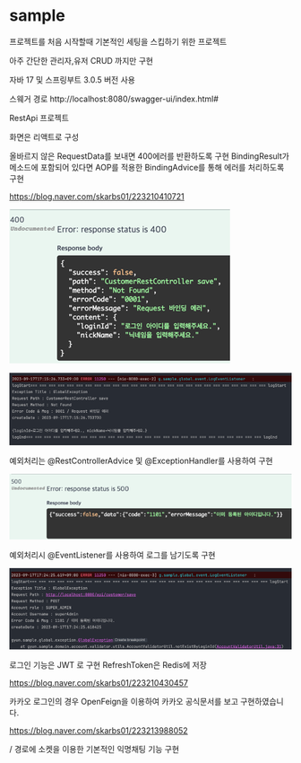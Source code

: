 # sample

프로젝트를 처음 시작할때 기본적인 세팅을 스킵하기 위한 프로젝트

아주 간단한 관리자,유저 CRUD 까지만 구현

자바 17  및 스프링부트 3.0.5 버전 사용

스웨거 경로
http://localhost:8080/swagger-ui/index.html#

RestApi 프로젝트

화면은 리액트로 구성

올바르지 않은 RequestData를 보내면 400에러를 반환하도록 구현
BindingResult가 메소드에 포함되어 있다면 AOP를 적용한 BindingAdvice를 통해 에러를 처리하도록 구현

https://blog.naver.com/skarbs01/223210410721

![img.png](gitimage/img.png)

![img_1.png](gitimage/img_1.png)

예외처리는 @RestControllerAdvice 및 @ExceptionHandler를 사용하여 구현

![img_2.png](gitimage/img_2.png)

예외처리시 @EventListener를 사용하여 로그를 남기도록 구현

![img_3.png](gitimage/img_3.png)

로그인 기능은 JWT 로 구현 RefreshToken은 Redis에 저장

https://blog.naver.com/skarbs01/223210430457

카카오 로그인의 경우 OpenFeign을 이용하여 카카오 공식문서를 보고 구현하였습니다.

https://blog.naver.com/skarbs01/223213988052


/ 경로에 소켓을 이용한 기본적인 익명채팅 기능 구현
